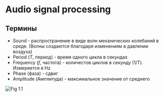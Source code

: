 # Audio signal processing

## Термины
* Sound - распространение в виде волн механических колебаний в среде. (Волны создаются  благодаря изменениям в давлении воздуха)
* Period ($T$, период) - время одного цикла в секундах
* Frequency ($f$, частота) - количестов циклов в секунду (1/T). Измеряется в Hz
* Phase (фаза) - сдвиг 
* Amplitude (Амплитуда) - максимальное значение от среднего

![Fig 1.1](https://cristianasimoes665169778.files.wordpress.com/2019/12/amplitude-frequency.png?w=650)
